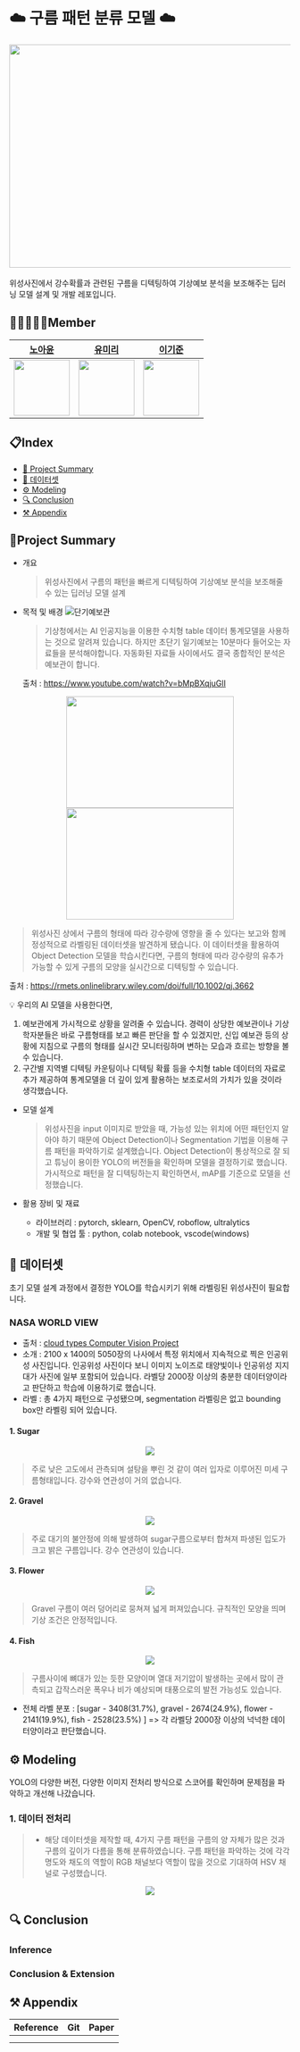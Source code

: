 

# ☁️ 구름 패턴 분류 모델 ☁️
<div align="center">

<img src="doc/Kor_pred2023-04-20(09).png" width="600" height="400"> 

</div>
</br>
위성사진에서 강수확률과 관련된 구름을 디텍팅하여 기상예보 분석을 보조해주는 딥러닝 모델 설계 및 개발 레포입니다.

## 👨🏿‍🤝‍👨🏿Member
[노아윤](https://github.com/ayun3738) | [유미리](https://github.com/Yu-Miri) |[이기준](https://github.com/gijun0725)
:-: | :-: | :-: 
<a href="https://github.com/ayun3738"><img src="https://avatars.githubusercontent.com/u/96457781?v=4" width="100" height="100"/></a>|<a href="https://github.com/Yu-Miri"><img src="https://avatars.githubusercontent.com/u/121469490?v=4" width="100" height="100" ></a>|<a href="https://github.com/suted2"><img src="https://avatars.githubusercontent.com/u/119472512?v=4" width="100" height="100" ></a>

## 📋Index
- [📝 Project Summary](#📝project-summary)
- [👀 데이터셋 ](#👀-데이터셋 )
- [⚙️ Modeling](#⚙️-modeling)
- [🔍 Conclusion](#🔍-conclusion)
- [⚒️ Appendix](#⚒️-appendix)

## 📝Project Summary
- 개요
  > 위성사진에서 구름의 패턴을 빠르게 디텍팅하여 기상예보 분석을 보조해줄 수 있는 딥러닝 모델 설계
- 목적 및 배경
![단기예보관](doc/배경1.png)
    > 기상청에서는 AI 인공지능을 이용한 수치형 table 데이터 통계모델을 사용하는 것으로 알려져 있습니다. 하지만 초단기 일기예보는 10분마다 들어오는 자료들을 분석해야합니다. 자동화된 자료들 사이에서도 결국 종합적인 분석은 예보관이 합니다.

    출처 : https://www.youtube.com/watch?v=bMpBXqjuGlI

<div align="center">

<img src="doc/sugar1.png" width="300" height="200"> 
<img src="doc/flower1.png" width="300" height="200"> 
</div>
    
  > 위성사진 상에서 구름의 형태에 따라 강수량에 영향을 줄 수 있다는 보고와 함께 정성적으로 라벨링된 데이터셋을 발견하게 됐습니다. 이 데이터셋을 활용하여 Object Detection 모델을 학습시킨다면, 구름의 형태에 따라 강수량의 유추가 가능할 수 있게 구름의 모양을 실시간으로 디텍팅할 수 있습니다.

  출처 : https://rmets.onlinelibrary.wiley.com/doi/full/10.1002/qj.3662

 💡 우리의 AI 모델을 사용한다면,
  1. 예보관에게 가시적으로 상황을 알려줄 수 있습니다. 경력이 상당한 예보관이나 기상학자분들은 바로 구름형태를 보고 빠른 판단을 할 수 있겠지만, 신입 예보관 등의 상황에 지침으로 구름의 형태를 실시간 모니터링하며 변하는 모습과 흐르는 방향을 볼 수 있습니다.
  2. 구간별 지역별 디텍팅 카운팅이나 디텍팅 확률 등을 수치형 table 데이터의 자료로 추가 제공하여 통계모델을 더 깊이 있게 활용하는 보조로서의 가치가 있을 것이라 생각했습니다.
  
- 모델 설계
  > 위성사진을 input 이미지로 받았을 때, 가능성 있는 위치에 어떤 패턴인지 알아야 하기 때문에 Object Detection이나 Segmentation 기법을 이용해 구름 패턴을 파악하기로 설계했습니다. Object Detection이 통상적으로 잘 되고 튜닝이 용이한 YOLO의 버전들을 확인하며 모델을 결정하기로 했습니다. 가시적으로 패턴을 잘 디텍팅하는지 확인하면서, mAP를 기준으로 모델을 선정했습니다.

- 활용 장비 및 재료
  - 라이브러리 : pytorch, sklearn, OpenCV, roboflow, ultralytics
  - 개발 및 협업 툴 : python, colab notebook, vscode(windows)

## 👀 데이터셋 

초기 모델 설계 과정에서 결정한 YOLO를 학습시키기 위해 라벨링된 위성사진이 필요합니다.

### NASA WORLD VIEW
- 출처 : [cloud types Computer Vision Project](https://universe.roboflow.com/roboflow-100/cloud-types)
- 소개 : 2100 x 1400의 5050장의 나사에서 특정 위치에서 지속적으로 찍은 인공위성 사진입니다. 인공위성 사진이다 보니 이미지 노이즈로 태양빛이나 인공위성 지지대가 사진에 일부 포함되어 있습니다. 라벨당 2000장 이상의 충분한 데이터양이라고 판단하고 학습에 이용하기로 했습니다.
- 라벨 : 총 4가지 패턴으로 구성됐으며, segmentation 라벨링은 없고 bounding box만 라벨링 되어 있습니다.

#### 1. Sugar

<div align="center">
<img src="doc/label_sugar.png"> 
</div>

> 주로 낮은 고도에서 관측되며 설탕을 뿌린 것 같이 여러 입자로 이루어진 미세 구름형태입니다. 강수와 연관성이 거의 없습니다. 

#### 2. Gravel

<div align="center">
<img src="doc/label_gravel.png"> 
</div>

> 주로 대기의 불안정에 의해 발생하여 sugar구름으로부터 합쳐져 파생된 입도가 크고 밝은 구름입니다. 강수 연관성이 있습니다.

#### 3. Flower

<div align="center">
<img src="doc/label_flower.png"> 
</div>

> Gravel 구름이 여러 덩어리로 뭉쳐져 넓게 퍼져있습니다. 규칙적인 모양을 띄며 기상 조건은 안정적입니다.

#### 4. Fish

<div align="center">
<img src="doc/label_fish.png"> 
</div>

> 구름사이에 뼈대가 있는 듯한 모양이며 열대 저기압이 발생하는 곳에서 많이 관측되고 갑작스러운 폭우나 비가 예상되며 태풍으로의 발전 가능성도 있습니다.

- 전체 라벨 분포 : [sugar - 3408(31.7%), gravel - 2674(24.9%), flower - 2141(19.9%), fish - 2528(23.5%) ] => 각 라벨당 2000장 이상의 넉넉한 데이터양이라고 판단했습니다.

## ⚙️ Modeling

YOLO의 다양한 버전, 다양한 이미지 전처리 방식으로 스코어를 확인하며 문제점을 파악하고 개선해 나갔습니다.

### 1. 데이터 전처리

>- 해당 데이터셋을 제작할 때, 4가지 구름 패턴을 구름의 양 자체가 많은 것과 구름의 깊이가 다름을 통해 분류하였습니다. 구름 패턴을 파악하는 것에 각각 명도와 채도의 역할이 RGB 채널보다 역할이 많을 것으로 기대하여 HSV 채널로 구성했습니다.

<div align="center">
<img src="doc/HSV_reason.png"> 
</div>


## 🔍 Conclusion

### Inference



### Conclusion & Extension


## ⚒️ Appendix


| Reference | Git | Paper |
| ---- | ---- | ---- |
|  | | 
|  |  | 